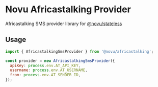 # Novu Africastalking Provider

Africastalking SMS provider library for [@novu/stateless](https://github.com/novuhq/novu)

## Usage

```javascript
import { AfricastalkingSmsProvider } from '@novu/africastalking';

const provider = new AfricastalkingSmsProvider({
  apiKey: process.env.AT_API_KEY,
  username: process.env.AT_USERNAME,
  from: process.env.AT_SENDER_ID,
});
```
